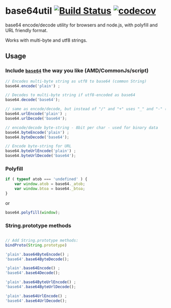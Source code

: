 # base64util [![Build Status](https://travis-ci.com/duzun/base64util.svg?branch=master)](https://travis-ci.com/duzun/base64util) [![codecov](https://codecov.io/gh/duzun/base64util/branch/master/graph/badge.svg)](https://codecov.io/gh/duzun/base64util)
base64 encode/decode utility for browsers and node.js,
with polyfill and URL friendly format.

Works with multi-byte and utf8 strings.

## Usage

### Include [`base64`](https://unpkg.com/base64util) the way you like (AMD/CommonJs/script)

```js
// Encodes multi-byte string as utf8 to base64 (common String)
base64.encode('plain') ;

// Decodes to multi-byte string if utf8-encoded as base64
base64.decode('base64');

// same as encode/decode, but instead of "/" and "+" uses "_" and "-" (URL friendly)
base64.urlEncode('plain') ;
base64.urlDecode('base64');

// encode/decode byte-string - 8bit per char - used for binary data
base64.byteEncode('plain') ;
base64.byteDecode('base64');

// Encode byte-string for URL
base64.byteUrlEncode('plain') ;
base64.byteUrlDecode('base64');
```


### Polyfill

```js
if ( typeof atob === 'undefined' ) {
    var window.atob = base64._atob;
    var window.btoa = base64._btoa;
}
```

or

```js
base64.polyfill(window);
```


### String.prototype methods

```js

// Add String.prototype methods:
bindProto(String.prototype)

'plain'.base64ByteEncode() ;
'base64'.base64ByteDecode();

'plain'.base64Encode() ;
'base64'.base64Decode();

'plain'.base64ByteUrlEncode() ;
'base64'.base64ByteUrlDecode();

'plain'.base64UrlEncode() ;
'base64'.base64UrlDecode();

```

